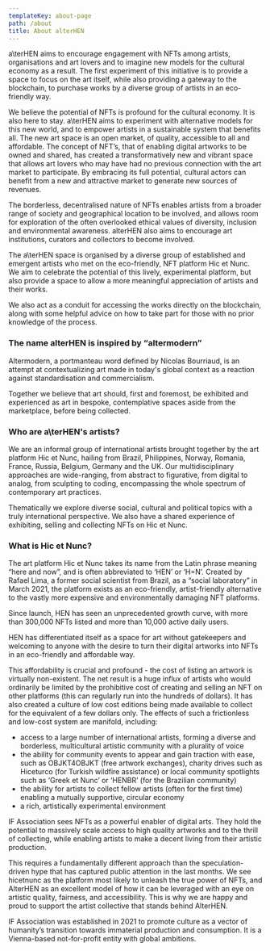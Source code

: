 ```yaml
---
templateKey: about-page
path: /about
title: About alterHEN
---
```

<span>a\ter<span>HEN</span></span> aims to encourage engagement with NFTs among artists, organisations and art lovers and to imagine new models for the cultural economy as a result. The first experiment of this initiative is to provide a space to focus on the art itself, while also providing a gateway to the blockchain, to purchase works by a diverse group of artists in an eco-friendly way.

We believe the potential of NFTs is profound for the cultural economy. It is also here to stay. <span>a\ter<span>HEN</span></span> aims to experiment with alternative models for this new world, and to empower artists in a sustainable system that benefits all. The new art space is an open market, of quality, accessible to all and affordable. The concept of NFT’s, that of enabling digital artworks to be owned and shared, has created a transformatively new and vibrant space that allows art lovers who may have had no previous connection with the art market to participate. By embracing its full potential, cultural actors can benefit from a new and attractive market to generate new sources of revenues.

The borderless, decentralised nature of NFTs enables artists from a broader range of society and geographical location to be involved, and allows room for exploration of the often overlooked ethical values of diversity, inclusion and environmental awareness. alterHEN also aims to encourage art institutions, curators and collectors to become involved.

The <span>a\ter<span>HEN</span></span> space is organised by a diverse group of established and emergent artists who met on the eco-friendly, NFT platform Hic et Nunc. We aim to celebrate the potential of this lively, experimental platform, but also provide a space to allow a more meaningful appreciation of artists and their works.

We also act as a conduit for accessing the works directly on the blockchain, along with some helpful advice on how to take part for those with no prior knowledge of the process.

<div>

### The name alterHEN is inspired by “altermodern”

Altermodern, a portmanteau word defined by Nicolas Bourriaud, is an attempt at contextualizing art made in today's global context as a reaction against standardisation and commercialism.
</div>

<div></div>

<div>

<div>

Together we believe that art should, first and foremost, be exhibited and experienced as art in bespoke, contemplative spaces aside from the marketplace, before being collected.
</div>

<div>

### Who are a\terHEN's artists?

We are an informal group of international artists brought together by the art platform Hic et Nunc, hailing from Brazil, Philippines, Norway, Romania, France, Russia, Belgium, Germany and the UK. Our multidisciplinary approaches are wide-ranging, from abstract to figurative, from digital to analog, from sculpting to coding, encompassing the whole spectrum of contemporary art practices. 

Thematically we explore diverse social, cultural and political topics with a truly international perspective. 
We also have a shared experience of exhibiting, selling and collecting NFTs on Hic et Nunc. 

</div>


</div>

<div></div>

### What is Hic et Nunc?

The art platform Hic et Nunc takes its name from the Latin phrase meaning “here and now”, and is often abbreviated to ‘HEN’ or ‘H=N’. Created by Rafael Lima, a former social scientist from Brazil, as a “social laboratory” in March 2021, the platform exists as an eco-friendly, artist-friendly alternative to the vastly more expensive and environmentally damaging NFT platforms.

Since launch, HEN has seen an unprecedented growth curve, with more than 300,000 NFTs listed and more than 10,000 active daily users.

HEN has differentiated itself as a space for art without gatekeepers and welcoming to anyone with the desire to turn their digital artworks into NFTs in an eco-friendly and affordable way.

This affordability is crucial and profound - the cost of listing an artwork is virtually non-existent. The net result is a huge influx of artists who would ordinarily be limited by the prohibitive cost of creating and selling an NFT on other platforms (this can regularly run into the hundreds of dollars). It has also created a culture of low cost editions being made available to collect for the equivalent of a few dollars only. The effects of such a frictionless and low-cost system are manifold, including:

* access to a large number of international artists, forming a diverse and borderless, multicultural artistic community with a plurality of voice
* the ability for community events to appear and gain traction with ease, such as OBJKT4OBJKT (free artwork exchanges), charity drives such as Hiceturco (for Turkish wildfire assistance) or local community spotlights such as ‘Greek et Nunc’ or ‘HENBR’ (for the Brazilian community)
* the ability for artists to collect fellow artists (often for the first time) enabling a mutually supportive, circular economy
* a rich, artistically experimental environment

<div>

<div></div>

<div></div>

<div>

IF Association sees NFTs as a powerful enabler of digital arts. They hold the potential to massively scale access to high quality artworks and to the thrill of collecting, while enabling artists to make a decent living from their artistic production. 

This requires a fundamentally different approach than the speculation-driven hype that has captured public attention in the last months. We see hicetnunc as the platform most likely to unleash the true power of NFTs, and AlterHEN as an excellent model of how it can be leveraged with an eye on artistic quality, fairness, and accessibility. This is why we are happy and proud to support the artist collective that stands behind AlterHEN.

IF Association was established in 2021 to promote culture as a vector of humanity’s transition towards immaterial production and consumption. It is a Vienna-based not-for-profit entity with global ambitions.

</div>

</div>